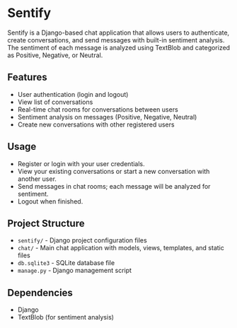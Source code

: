 # Sentify

Sentify is a Django-based chat application that allows users to authenticate, create conversations, and send messages with built-in sentiment analysis. The sentiment of each message is analyzed using TextBlob and categorized as Positive, Negative, or Neutral.

## Features

- User authentication (login and logout)
- View list of conversations
- Real-time chat rooms for conversations between users
- Sentiment analysis on messages (Positive, Negative, Neutral)
- Create new conversations with other registered users

## Usage

- Register or login with your user credentials.
- View your existing conversations or start a new conversation with another user.
- Send messages in chat rooms; each message will be analyzed for sentiment.
- Logout when finished.

## Project Structure

- `sentify/` - Django project configuration files
- `chat/` - Main chat application with models, views, templates, and static files
- `db.sqlite3` - SQLite database file
- `manage.py` - Django management script

## Dependencies

- Django
- TextBlob (for sentiment analysis)
